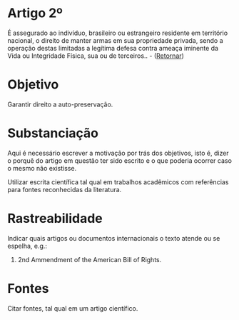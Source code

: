 # Artigo 2º

É assegurado ao indivíduo, brasileiro ou estrangeiro residente em território nacional, o direito de manter armas em sua propriedade privada, sendo a operação destas limitadas a legítima defesa contra ameaça iminente da Vida ou Integridade Física, sua ou de terceiros.. - ([Retornar](https://brasileiroslivres.github.io/ConstituicaoFederalLivre/))

# Objetivo
Garantir direito a auto-preservação.

# Substanciação
Aqui é necessário escrever a motivação por trás dos objetivos, isto é, dizer o porquê do artigo em questão ter sido escrito e o que poderia ocorrer caso o mesmo não existisse.

Utilizar escrita científica tal qual em trabalhos acadêmicos com referências para fontes reconhecidas da literatura.

# Rastreabilidade
Indicar quais artigos ou documentos internacionais o texto atende ou se espelha, e.g.:

1) 2nd Ammendment of the American Bill of Rights.

# Fontes
Citar fontes, tal qual em um artigo científico.

